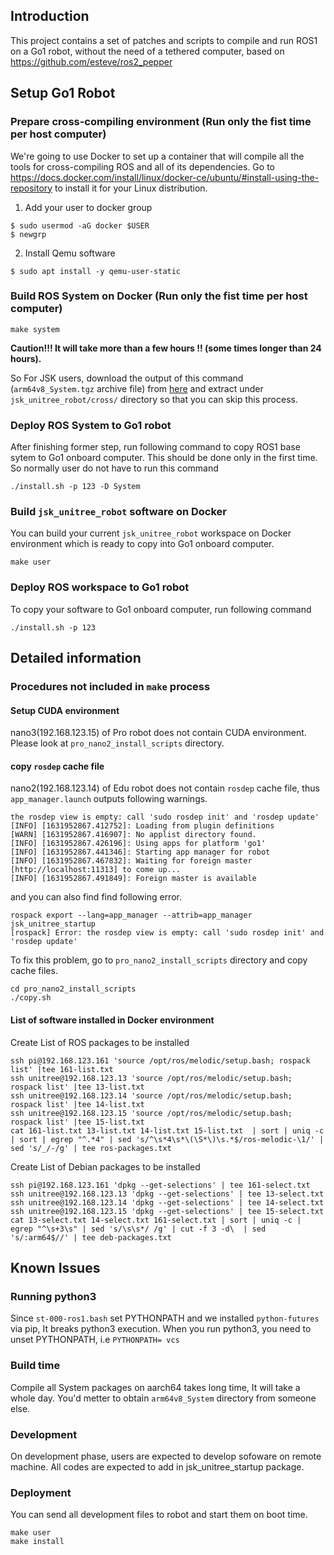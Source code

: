 ## Introduction

This project contains a set of patches and scripts to compile and run ROS1 on a Go1 robot, without the need of a tethered computer, based on https://github.com/esteve/ros2_pepper

## Setup Go1 Robot

### Prepare cross-compiling environment (Run only the fist time per host computer)

We're going to use Docker to set up a container that will compile all the tools for cross-compiling ROS and all of its dependencies. Go to https://docs.docker.com/install/linux/docker-ce/ubuntu/#install-using-the-repository to install it for your Linux distribution.

1. Add your user to docker group
```
$ sudo usermod -aG docker $USER
$ newgrp
```

2. Install Qemu software
```
$ sudo apt install -y qemu-user-static
```

### Build ROS System on Docker  (Run only the fist time per host computer)

```
make system
```

**Caution!!! It will take more than a few hours !! (some times longer than 24 hours).**

So For JSK users, download the output of this command (`arm64v8_System.tgz` archive file) from [here](https://drive.google.com/drive/u/2/folders/1SBA9oAwjfD84yRFEB-jsCH1m5Q8eEGSK) and extract under `jsk_unitree_robot/cross/` directory so that you can skip this process.

### Deploy ROS System to Go1 robot

After finishing former step, run following command to copy ROS1 base sytem to Go1 onboard computer. This should be done only in the first time. So normally user do not have to run this command

```
./install.sh -p 123 -D System
```

### Build `jsk_unitree_robot` software on Docker

You can build your current `jsk_unitree_robot` workspace on Docker environment which is ready to copy into Go1 onboard computer.

```
make user
```

### Deploy ROS workspace to Go1 robot

To copy your software to Go1 onboard computer, run following command

```
./install.sh -p 123
```

## Detailed information

### Procedures not included in `make` process

#### Setup CUDA environment

nano3(192.168.123.15) of Pro robot does not contain CUDA environment. Please look at `pro_nano2_install_scripts` directory.

#### copy `rosdep` cache file

nano2(192.168.123.14) of Edu robot does not contain `rosdep` cache file, thus `app_manager.launch` outputs following warnings.

```
the rosdep view is empty: call 'sudo rosdep init' and 'rosdep update'
[INFO] [1631952867.412752]: Loading from plugin definitions
[WARN] [1631952867.416907]: No applist directory found.
[INFO] [1631952867.426196]: Using apps for platform 'go1'
[INFO] [1631952867.441346]: Starting app manager for robot
[INFO] [1631952867.467832]: Waiting for foreign master [http://localhost:11313] to come up...
[INFO] [1631952867.491849]: Foreign master is available
```
and you can also find find following error.
```
rospack export --lang=app_manager --attrib=app_manager jsk_unitree_startup
[rospack] Error: the rosdep view is empty: call 'sudo rosdep init' and 'rosdep update'
```

To fix this problem, go to `pro_nano2_install_scripts` directory and copy cache files.
```
cd pro_nano2_install_scripts
./copy.sh
```

#### List of software installed in Docker environment

Create List of ROS packages to be installed
```
ssh pi@192.168.123.161 'source /opt/ros/melodic/setup.bash; rospack list' |tee 161-list.txt
ssh unitree@192.168.123.13 'source /opt/ros/melodic/setup.bash; rospack list' |tee 13-list.txt
ssh unitree@192.168.123.14 'source /opt/ros/melodic/setup.bash; rospack list' |tee 14-list.txt
ssh unitree@192.168.123.15 'source /opt/ros/melodic/setup.bash; rospack list' |tee 15-list.txt
cat 161-list.txt 13-list.txt 14-list.txt 15-list.txt  | sort | uniq -c | sort | egrep "^.*4" | sed 's/^\s*4\s*\(\S*\)\s.*$/ros-melodic-\1/' | sed 's/_/-/g' | tee ros-packages.txt
```

Create List of Debian packages to be installed
```
ssh pi@192.168.123.161 'dpkg --get-selections' | tee 161-select.txt
ssh unitree@192.168.123.13 'dpkg --get-selections' | tee 13-select.txt
ssh unitree@192.168.123.14 'dpkg --get-selections' | tee 14-select.txt
ssh unitree@192.168.123.15 'dpkg --get-selections' | tee 15-select.txt
cat 13-select.txt 14-select.txt 161-select.txt | sort | uniq -c | egrep "^\s+3\s" | sed 's/\s\s*/ /g' | cut -f 3 -d\  | sed 's/:arm64$//' | tee deb-packages.txt
```

## Known Issues

### Running python3

Since `st-000-ros1.bash` set PYTHONPATH and we installed `python-futures` via pip, It breaks python3 execution.
When you run python3, you need to unset PYTHONPATH, i.e `PYTHONPATH= vcs`

### Build time

Compile all System packages on aarch64 takes long time, It will take a whole day. You'd metter to obtain `arm64v8_System` directory from someone else.



### Development

On development phase, users are expected to develop sofoware on remote machine. All codes are expected to add in jsk_unitree_startup package.

### Deployment

You can send all development files to robot and start them on boot time.

```
make user
make install
```
